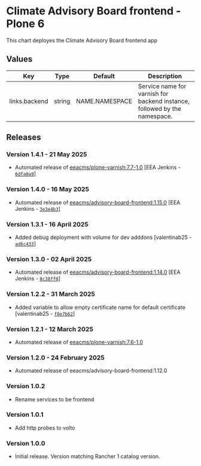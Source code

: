 # Climate Advisory Board frontend - Plone 6

This chart deployes the Climate Advisory Board frontend app 


## Values

| Key | Type | Default | Description |
|-----|------|---------|-------------|
| links.backend | string | NAME.NAMESPACE | Service name for varnish for backend instance, followed by the namespace. |

## Releases

### Version 1.4.1 - 21 May 2025
- Automated release of [eeacms/plone-varnish:7.7-1.0](https://github.com/eea/plone-varnish/releases) [EEA Jenkins - [`6dfa0a9`](https://github.com/eea/helm-charts/commit/6dfa0a9ee178c65428561851b78113c762859c2a)]

### Version 1.4.0 - 16 May 2025
- Automated release of [eeacms/advisory-board-frontend:1.15.0](https://github.com/eea/advisory-board-frontend/releases) [EEA Jenkins - [`3e3e4b3`](https://github.com/eea/helm-charts/commit/3e3e4b32fb9fa187a8e342b40a13d096f5ef20ca)]

### Version 1.3.1 - 16 April 2025
- Added debug deployment with volume for dev adddons [valentinab25 - [`ad6c433`](https://github.com/eea/helm-charts/commit/ad6c433e289e5ec796b6aed8a46ab16f366ba51b)]

### Version 1.3.0 - 02 April 2025
- Automated release of [eeacms/advisory-board-frontend:1.14.0](https://github.com/eea/advisory-board-frontend/releases) [EEA Jenkins - [`8c38ff0`](https://github.com/eea/helm-charts/commit/8c38ff0bb87494e5e85b0f4614a245d46830e88c)]

### Version 1.2.2 - 31 March 2025
- Added variable to allow empty certificate name for default certificate [valentinab25 - [`f8e7b62`](https://github.com/eea/helm-charts/commit/f8e7b627bd0e1ede8fa7e16a5b39a7665cbf89bb)]

### Version 1.2.1 - 12 March 2025
- Automated release of [eeacms/plone-varnish:7.6-1.0](https://github.com/eea/plone-varnish/releases)

### Version 1.2.0 - 24 February 2025
- Automated release of eeacms/advisory-board-frontend:1.12.0

### Version 1.0.2 
- Rename services to be frontend

### Version 1.0.1
- Add http probes to volto

### Version 1.0.0
- Initial release. Version matching Rancher 1 catalog version.

